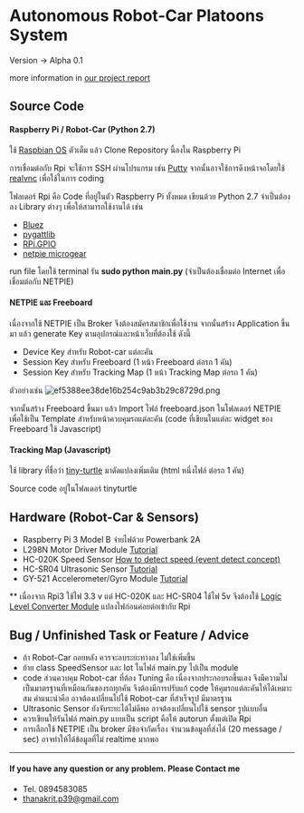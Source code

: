 # Autonomous Robot-Car Platoons System 
Version -> Alpha 0.1

more information in [our project report](https://github.com/BankyKmitl/SeniorProject/blob/master/57070045_57070148_report.pdf) 
## Source Code

#### Raspberry Pi / Robot-Car (Python 2.7)
ใช้ [Raspbian OS](https://www.raspberrypi.org/downloads/raspbian/) ตัวเต็ม แล้ว Clone Repository นี้ลงใน Raspberry Pi

การเชื่อมต่อกับ Rpi จะใช้การ SSH ผ่านโปรแกรม เช่น [Putty](https://www.putty.org/) จากนั้นอาจใช้การดึงหน้าจอโดยใช้ [realvnc](https://www.realvnc.com/en/connect/download/viewer/) เพื่อใช้ในการ coding

โฟลเดอร์ Rpi คือ Code ที่อยู่ในตัว Raspberry Pi ทั้งหมด เขียนด้วย Python 2.7 จำเป็นต้องลง Library ต่างๆ เพื่อให้สามารถใช้งานได้ เช่น
- [Bluez](http://www.bluez.org/download/)
- [pygattlib](https://bitbucket.org/OscarAcena/pygattlib)
- [RPi.GPIO](https://pypi.org/project/RPi.GPIO/)
- [netpie microgear](https://github.com/netpieio/microgear-python)

run file โดยใช้ terminal รัน **sudo python main.py** (จำเป็นต้องเชื่อมต่อ Internet เพื่อเชื่อมต่อกับ NETPIE)

#### NETPIE และ Freeboard

เนื่องจากใช้ NETPIE เป็น Broker จึงต้องสมัครสมาชิกเพื่อใช้งาน
จากนั้นสร้าง Application ขึ้นมา แล้ว generate Key ตามอุปกรณ์และหน้าเว็บที่ต้องใช้ ดังนี้
- Device Key สำหรับ Robot-car แต่ละคัน
- Session Key สำหรับ Freeboard (1 หน้า Freeboard ต่อรถ 1 คัน)
- Session Key สำหรับ Tracking Map (1 หน้า Tracking Map ต่อรถ 1 คัน)

ตัวอย่างเช่น
![ef5388ee38de16b254c9ab3b29c8729d.png](https://www.img.in.th/images/ef5388ee38de16b254c9ab3b29c8729d.png)

จากนั้นสร้าง Freeboard ขึ้นมา แล้ว Import ไฟล์ freeboard.json ในโฟลเดอร์ NETPIE เพื่อใช้เป็น Template สำหรับหน้าควบคุมรถแต่ละคัน
(code ที่เขียนในแต่ละ widget ของ Freeboard ใช้ Javascript)

#### Tracking Map (Javascript)
ใช้ library ที่ชื่อว่า [tiny-turtle](https://github.com/toolness/tiny-turtle) มาดัดแปลงเพิ่มเติม (html หนึ่งไฟล์ ต่อรถ 1 คัน)

Source code อยู่ในโฟลเดอร์ tinyturtle


## Hardware (Robot-Car & Sensors)
- Raspberry Pi 3 Model B จ่ายไฟด้วย Powerbank 2A
- L298N Motor Driver Module [Tutorial](https://www.bluetin.io/python/gpio-pwm-raspberry-pi-h-bridge-dc-motor-control/)
- HC-020K Speed Sensor [How to detect speed (event detect concept)](http://raspi.tv/2014/rpi-gpio-update-and-detecting-both-rising-and-falling-edges)
- HC-SR04 Ultrasonic Sensor [Tutorial](https://www.modmypi.com/blog/hc-sr04-ultrasonic-range-sensor-on-the-raspberry-pi)
- GY-521 Accelerometer/Gyro Module [Tutorial](http://www.electronicwings.com/raspberry-pi/mpu6050-accelerometergyroscope-interfacing-with-raspberry-pi)

** เนื่องจาก Rpi3 ใช้ไฟ 3.3 v แต่ HC-020K และ HC-SR04 ใช้ไฟ 5v จึงต้องใช้ [Logic Level Converter Module](https://www.arduinoall.com/product/259/logic-level-converter-module) แปลงไฟก่อนค่อยต่อเข้ากับ Rpi

## Bug / Unfinished Task or Feature / Advice
- ถ้า Robot-Car ถอยหลัง ควรจะลบระยะทางลง ไม่ใช่เพิ่มขึ้น
- ย้าย class SpeedSensor และ Iot ในไฟล์ main.py ไปเป็น module
- code ส่วนควบคุม Robot-car ที่ต้อง Tuning คือ เนื่องจากประกอบรถขึ้นเอง จึงมีความไม่เป็นมาตรฐานที่เหมือนกันของรถทุกคัน จึงต้องมีการปรับแก้ code ให้คุมรถแต่ละคันให้ได้เหมาะสม คำแนะนำคือ อาจต้องเปลี่ยนไปใช้ Robot-car ที่สำเร็จรูป มีมาตรฐาน
- Ultrasonic Sensor ยังจับระยะได้ไม่ดีพอ อาจต้องเปลี่ยนไปใช้ sensor รูปแบบอื่น
- ควรเขียนให้รันไฟล์ main.py แบบเป็น script คือให้ autorun ตั้งแต่เปิด Rpi
- การเลือกใช้ NETPIE เป็น broker มีข้อจำกัดเรื่อง จำนวนข้อมูลที่ส่งได้ (20 message / sec) อาจทำให้ได้ข้อมูลที่ไม่ realtime มากพอ

***
#### If you have any question or any problem. Please Contact me
- Tel. 0894583085
- thanakrit.p39@gmail.com
